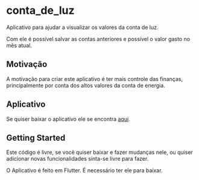 # conta_de_luz

Aplicativo para ajudar a visualizar os valores da conta de luz.

Com ele é possível salvar as contas anteriores e possível o valor gasto no mês atual.


## Motivação

A motivação para criar este aplicativo é ter mais controle das finanças, principalmente por conta dos altos valores da conta de energia.

## Aplicativo

Se quiser baixar o aplicativo ele se encontra [aqui](https://drive.google.com/file/d/1YHo_J1a54SzwMQG-7XZNJYPPGbCYPWAt/view?usp=sharing).


## Getting Started

Este código é livre, se você quiser baixar e fazer mudanças nele, ou quiser adicionar novas funcionalidades sinta-se livre para fazer.

O Aplicativo é feito em Flutter. É necessário ter ele para baixar.

